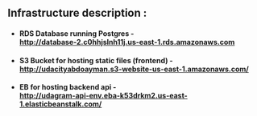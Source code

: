 ## Infrastructure description :

- #### RDS Database running **Postgres** - <br> <http://database-2.c0hhjslnh11j.us-east-1.rds.amazonaws.com>
- #### S3 Bucket for hosting static files (frontend) - <br><http://udacityabdoayman.s3-website-us-east-1.amazonaws.com/>
- #### EB for hosting backend api - <br><http://udagram-api-env.eba-k53drkm2.us-east-1.elasticbeanstalk.com/>